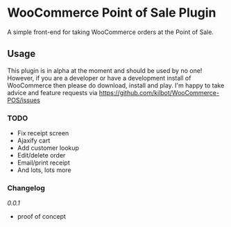 # WooCommerce Point of Sale Plugin

A simple front-end for taking WooCommerce orders at the Point of Sale.

## Usage

This plugin is in alpha at the moment and should be used by no one! However, if you are a developer or have a development install of WooCommerce then please do download, install and play. I'm happy to take advice and feature requests via https://github.com/kilbot/WooCommerce-POS/issues

### TODO

* Fix receipt screen
* Ajaxify cart
* Add customer lookup
* Edit/delete order
* Email/print receipt
* And lots, lots more

### Changelog

*0.0.1*
- proof of concept